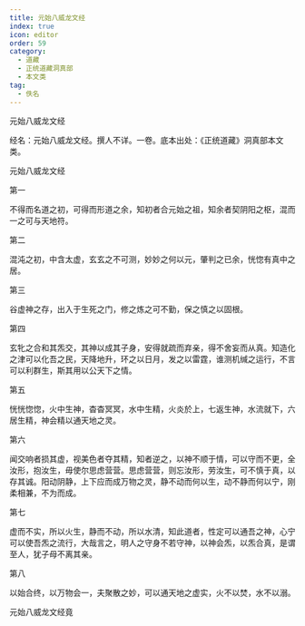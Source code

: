```yaml
---
title: 元始八威龙文经
index: true
icon: editor
order: 59
category:
  - 道藏
  - 正统道藏洞真部
  - 本文类
tag:
  - 佚名
---
```


元始八威龙文经  

经名：元始八威龙文经。撰人不详。一卷。底本出处：《正统道藏》洞真部本文类。  

元始八威龙文经  

第一  

不得而名道之初，可得而形道之余，知初者合元始之祖，知余者契阴阳之枢，混而一之可与天地符。  

第二  

混沌之初，中含太虚，玄玄之不可测，妙妙之何以元，肇判之已余，恍惚有真中之居。  

第三  

谷虚神之存，出入于生死之门，修之炼之可不勤，保之慎之以固根。  

第四  

玄牝之合和其炁交，其神以成其子身，安得就疏而弃亲，得不舍妄而从真。知造化之津可以化吾之民，天降地升，环之以日月，发之以雷霆，谁测机缄之运行，不言可以利群生，斯其用以公天下之情。  

第五  

恍恍惚惚，火中生神，杳杳冥冥，水中生精，火炎於上，七返生神，水流就下，六居生精，神会精以通天地之灵。  

第六  

闻交响者损其虚，视美色者夺其精，知者逆之，以神不顺于情，可以守而不更，全汝形，抱汝生，毋使尔思虑营营。思虑营营，则忘汝形，劳汝生，可不慎于真，以存其诚。阳动阴静，上下应而成万物之灵，静不动而何以生，动不静而何以宁，刚柔相兼，不为而成。  

第七  

虚而不实，所以火生，静而不动，所以水清，知此道者，性定可以通吾之神，心宁可以使吾炁之流行，大哉言之，明人之守身不若守神，以神会炁，以炁合真，是谓至人，犹子母不离其亲。  

第八  

以始合终，以万物会一，夫聚散之妙，可以通天地之虚实，火不以焚，水不以溺。  

元始八威龙文经竟  
